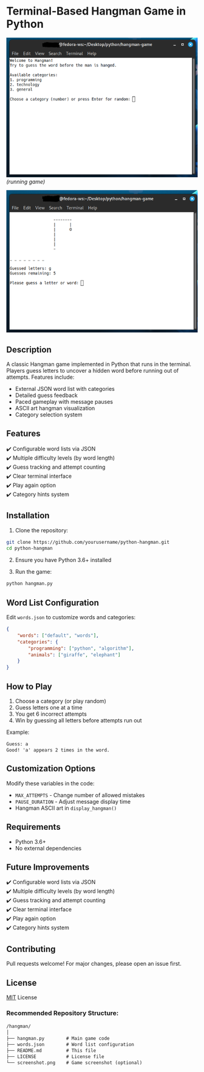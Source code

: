 # Terminal-Based Hangman Game in Python

![Hangman Game Screenshot](scrshots/demo.png) *(running game)*  

![Hangman Game Screenshot2](scrshots/demo2.png)

## Description

A classic Hangman game implemented in Python that runs in the terminal. Players guess letters to uncover a hidden word before running out of attempts. Features include:

- External JSON word list with categories
- Detailed guess feedback
- Paced gameplay with message pauses
- ASCII art hangman visualization
- Category selection system

## Features

✔️ Configurable word lists via JSON  
✔️ Multiple difficulty levels (by word length)  
✔️ Guess tracking and attempt counting  
✔️ Clear terminal interface  
✔️ Play again option  
✔️ Category hints system  

## Installation

1. Clone the repository:
```bash
git clone https://github.com/yourusername/python-hangman.git
cd python-hangman
```

2. Ensure you have Python 3.6+ installed

3. Run the game:
```bash
python hangman.py
```

## Word List Configuration

Edit `words.json` to customize words and categories:
```json
{
    "words": ["default", "words"],
    "categories": {
        "programming": ["python", "algorithm"],
        "animals": ["giraffe", "elephant"]
    }
}
```

## How to Play

1. Choose a category (or play random)
2. Guess letters one at a time
3. You get 6 incorrect attempts
4. Win by guessing all letters before attempts run out

Example:
```
Guess: a
Good! 'a' appears 2 times in the word.
```

## Customization Options

Modify these variables in the code:
- `MAX_ATTEMPTS` - Change number of allowed mistakes
- `PAUSE_DURATION` - Adjust message display time
- Hangman ASCII art in `display_hangman()`

## Requirements

- Python 3.6+
- No external dependencies

## Future Improvements

✔️ Configurable word lists via JSON  
✔️ Multiple difficulty levels (by word length)  
✔️ Guess tracking and attempt counting  
✔️ Clear terminal interface  
✔️ Play again option  
✔️ Category hints system  

## Contributing

Pull requests welcome! For major changes, please open an issue first.

## License

[MIT](LICENSE) License

### Recommended Repository Structure:

```
/hangman/
│
├── hangman.py        # Main game code
├── words.json        # Word list configuration
├── README.md         # This file
├── LICENSE           # License file
└── screenshot.png    # Game screenshot (optional)
```
